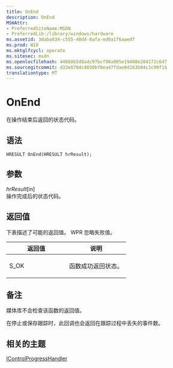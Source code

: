 ```yaml
---
title: OnEnd
description: OnEnd
MSHAttr:
- PreferredSiteName:MSDN
- PreferredLib:/library/windows/hardware
ms.assetid: 3daba834-c555-40d4-8afa-ed0a1f6aaedf
ms.prod: W10
ms.mktglfcycl: operate
ms.sitesec: msdn
ms.openlocfilehash: 44660b5d8adc97bcf98a905e19400e284172c6d7
ms.sourcegitcommit: d33e870dc4850bf0ea47fdae0d163b04c1c90f15
translationtype: MT
---
```

# <a name="onend"></a>OnEnd


在操作结束后返回的状态代码。

## <a name="syntax"></a>语法


``` syntax
HRESULT OnEnd(HRESULT hrResult);
```

## <a name="parameters"></a>参数


<a href="" id="hrresult--in-"></a>*hrResult*\[in\]  
操作完成后的状态代码。

## <a name="return-value"></a>返回值


下表描述了可能的返回值。 WPR 忽略失败值。

<table>
<colgroup>
<col width="50%" />
<col width="50%" />
</colgroup>
<thead>
<tr class="header">
<th>返回值</th>
<th>说明</th>
</tr>
</thead>
<tbody>
<tr class="odd">
<td><p>S_OK</p></td>
<td><p>函数成功返回状态。</p></td>
</tr>
</tbody>
</table>

 

## <a name="remarks"></a>备注


媒体库不会检查该函数的返回值。

在停止或保存跟踪时，此回调也会返回在跟踪过程中丢失的事件数。

## <a name="related-topics"></a>相关的主题


[IControlProgressHandler](icontrolprogresshandler.md)

 

 








